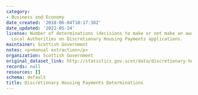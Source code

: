 ```yaml
---
category:
- Business and Economy
date_created: '2018-06-04T10:17:30Z'
date_updated: '2022-05-24'
license: Number of determinations (decisions to make or not make an award) made by
  Local Authorities on Discretionary Housing Payments applications.
maintainer: Scottish Government
notes: <p>manual extraction</p>
organization: Scottish Government
original_dataset_link: http://statistics.gov.scot/data/discretionary-housing-payments-determinations
records: null
resources: []
schema: default
title: Discretionary Housing Payments Determinations
---
```

